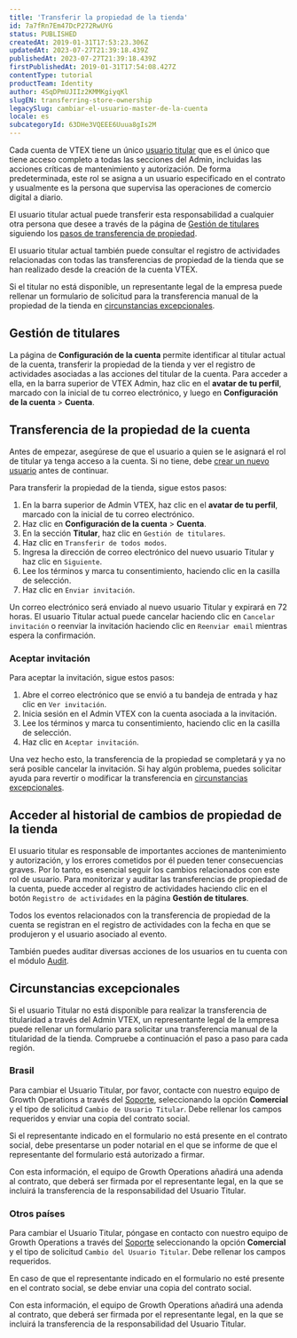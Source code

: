 ```yaml
---
title: 'Transferir la propiedad de la tienda'
id: 7a7fRn7Em47DcP272RwUYG
status: PUBLISHED
createdAt: 2019-01-31T17:53:23.306Z
updatedAt: 2023-07-27T21:39:18.439Z
publishedAt: 2023-07-27T21:39:18.439Z
firstPublishedAt: 2019-01-31T17:54:08.427Z
contentType: tutorial
productTeam: Identity
author: 4SqDPmUJIIz2KMMKgiyqKl
slugEN: transferring-store-ownership
legacySlug: cambiar-el-usuario-master-de-la-cuenta
locale: es
subcategoryId: 63DHe3VQEEE6Uuua8gIs2M
---
```


Cada cuenta de VTEX tiene un único [usuario titular](https://help.vtex.com/es/tutorial/what-is-the-sponsor-user) que es el único que tiene acceso completo a todas las secciones del Admin, incluidas las acciones críticas de mantenimiento y autorización. De forma predeterminada, este rol se asigna a un usuario especificado en el contrato y usualmente es la persona que supervisa las operaciones de comercio digital a diario.

El usuario titular actual puede transferir esta responsabilidad a cualquier otra persona que desee a través de la página de [Gestión de titulares](#gestion-de-titulares) siguiendo los [pasos de transferencia de propiedad](#transferencia-de-la-propiedad-de-la-cuenta).

El usuario titular actual también puede consultar el registro de actividades relacionadas con todas las transferencias de propiedad de la tienda que se han realizado desde la creación de la cuenta VTEX.

Si el titular no está disponible, un representante legal de la empresa puede rellenar un formulario de solicitud para la transferencia manual de la propiedad de la tienda en [circunstancias excepcionales](#circunstancias-excepcionales).

## Gestión de titulares

La página de __Configuración de la cuenta__ permite identificar al titular actual de la cuenta, transferir la propiedad de la tienda y ver el registro de actividades asociadas a las acciones del titular de la cuenta. Para acceder a ella, en la barra superior de VTEX Admin, haz clic en el **avatar de tu perfil**, marcado con la inicial de tu correo electrónico, y luego en **Configuración de la cuenta** > **Cuenta**.

## Transferencia de la propiedad de la cuenta

Antes de empezar, asegúrese de que el usuario a quien se le asignará el rol de titular ya tenga acceso a la cuenta. Si no tiene, debe [crear un nuevo usuario](https://help.vtex.com/es/tutorial/managing-users--tutorials_512#creando-un-nuevo-usuario) antes de continuar.

Para transferir la propiedad de la tienda, sigue estos pasos:

1. En la barra superior de Admin VTEX, haz clic en el **avatar de tu perfil**, marcado con la inicial de tu correo electrónico.
2. Haz clic en **Configuración de la cuenta** > **Cuenta**.
3. En la sección __Titular__, haz clic en `Gestión de titulares`.
4. Haz clic en `Transferir de todos modos`.
5. Ingresa la dirección de correo electrónico del nuevo usuario Titular y haz clic en `Siguiente`.
6. Lee los términos y marca tu consentimiento, haciendo clic en la casilla de selección.
7. Haz clic en `Enviar invitación`.

Un correo electrónico será enviado al nuevo usuario Titular y expirará en 72 horas. El usuario Titular actual puede cancelar haciendo clic en `Cancelar invitación` o reenviar la invitación haciendo clic en `Reenviar email` mientras espera la confirmación.

### Aceptar invitación

Para aceptar la invitación, sigue estos pasos:

1. Abre el correo electrónico que se envió a tu bandeja de entrada y haz clic en `Ver invitación`.
2. Inicia sesión en el Admin VTEX con la cuenta asociada a la invitación.
3. Lee los términos y marca tu consentimiento, haciendo clic en la casilla de selección.
4. Haz clic en `Aceptar invitación`.

Una vez hecho esto, la transferencia de la propiedad se completará y ya no será posible cancelar la invitación. Si hay algún problema, puedes solicitar ayuda para revertir o modificar la transferencia en [circunstancias excepcionales](#circunstancias-excepcionales).

## Acceder al historial de cambios de propiedad de la tienda

El usuario titular es responsable de importantes acciones de mantenimiento y autorización, y los errores cometidos por él pueden tener consecuencias graves. Por lo tanto, es esencial seguir los cambios relacionados con este rol de usuario. Para monitorizar y auditar las transferencias de propiedad de la cuenta, puede acceder al registro de actividades haciendo clic en el botón `Registro de actividades` en la página __Gestión de titulares__.

Todos los eventos relacionados con la transferencia de propiedad de la cuenta se registran en el registro de actividades con la fecha en que se produjeron y el usuario asociado al evento.

<div class = "alert alert-info">
<p>También puedes auditar diversas acciones de los usuarios en tu cuenta con el módulo <a href="https://help.vtex.com/es/tutorial/how-to-find-events-in-audit--5RXf9WJ5YLFBcS8q8KcxTA">Audit</a>.</p>
</div>

## Circunstancias excepcionales

Si el usuario Titular no está disponible para realizar la transferencia de titularidad a través del Admin VTEX, un representante legal de la empresa puede rellenar un formulario para solicitar una transferencia manual de la titularidad de la tienda. Compruebe a continuación el paso a paso para cada región.

### Brasil

Para cambiar el Usuario Titular, por favor, contacte con nuestro equipo de Growth Operations a través del [Soporte](https://help.vtex.com/es/support), seleccionando la opción **Comercial** y el tipo de solicitud `Cambio de Usuario Titular`. Debe rellenar los campos requeridos y enviar una copia del contrato social.

Si el representante indicado en el formulario no está presente en el contrato social, debe presentarse un poder notarial en el que se informe de que el representante del formulario está autorizado a firmar.

Con esta información, el equipo de Growth Operations añadirá una adenda al contrato, que deberá ser firmada por el representante legal, en la que se incluirá la transferencia de la responsabilidad del Usuario Titular.

### Otros países

Para cambiar el Usuario Titular, póngase en contacto con nuestro equipo de Growth Operations a través del [Soporte](https://help.vtex.com/es/support) seleccionando la opción **Comercial** y el tipo de solicitud `Cambio del Usuario Titular`. Debe rellenar los campos requeridos.

En caso de que el representante indicado en el formulario no esté presente en el contrato social, se debe enviar una copia del contrato social.

Con esta información, el equipo de Growth Operations añadirá una adenda al contrato, que deberá ser firmada por el representante legal, en la que se incluirá la transferencia de la responsabilidad del Usuario Titular.
